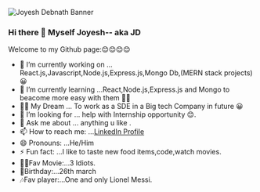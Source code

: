 ![Joyesh Debnath Banner](https://user-images.githubusercontent.com/75598588/118513465-5cace200-b751-11eb-9add-840fca0ccc75.gif)

### Hi there 👋 Myself Joyesh-- aka JD



Welcome to my Github page:😊😊😊😊

- 🔭 I’m currently working on ... React.js,Javascript,Node.js,Express.js,Mongo Db,(MERN stack projects)😀
- 🌱 I’m currently learning ...React,Node.js,Express.js and Mongo to beacome more easy with them 🐱‍👤
- 🐱‍🏍 My Dream ... To work as a SDE in a Big tech Company in future 😀
- 🤔 I’m looking for ... help with Internship opportunity 😊.
- 💬 Ask me about ... anything u like .
- 📫 How to reach me: ...[LinkedIn Profile](https://www.linkedin.com/in/joyesh-debnath-549b3b208/)
- 😄 Pronouns: ...He/Him
- ⚡ Fun fact: ...I like to taste new food items,code,watch movies.
- 🐱‍🚀Fav Movie:...3 Idiots.
- 🎂Birthday:...26th march
- 🎶Fav player:...One and only Lionel Messi.

